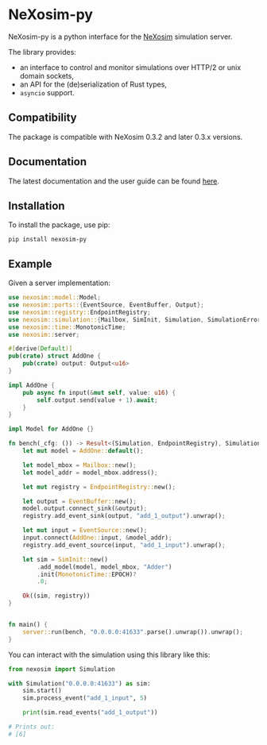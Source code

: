 <!-- index start -->
# NeXosim-py

NeXosim-py is a python interface for the [NeXosim](https://github.com/asynchronics/nexosim) simulation server.

The library provides:

* an interface to control and monitor simulations over HTTP/2 or unix
  domain sockets,
* an API for the (de)serialization of Rust types,
* `asyncio` support.

## Compatibility

The package is compatible with NeXosim 0.3.2 and later 0.3.x versions.

## Documentation

The latest documentation and the user guide can be found [here](https://nexosim-py.readthedocs.io/).

## Installation

To install the package, use pip:
```
pip install nexosim-py
```
<!-- index end -->

## Example

Given a server implementation:
<!-- example server start -->
```rust
use nexosim::model::Model;
use nexosim::ports::{EventSource, EventBuffer, Output};
use nexosim::registry::EndpointRegistry;
use nexosim::simulation::{Mailbox, SimInit, Simulation, SimulationError};
use nexosim::time::MonotonicTime;
use nexosim::server;

#[derive(Default)]
pub(crate) struct AddOne {
    pub(crate) output: Output<u16>
}

impl AddOne {
    pub async fn input(&mut self, value: u16) {
        self.output.send(value + 1).await;
    }
}

impl Model for AddOne {}

fn bench(_cfg: ()) -> Result<(Simulation, EndpointRegistry), SimulationError> {
    let mut model = AddOne::default();

    let model_mbox = Mailbox::new();
    let model_addr = model_mbox.address();

    let mut registry = EndpointRegistry::new();

    let output = EventBuffer::new();
    model.output.connect_sink(&output);
    registry.add_event_sink(output, "add_1_output").unwrap();

    let mut input = EventSource::new();
    input.connect(AddOne::input, &model_addr);
    registry.add_event_source(input, "add_1_input").unwrap();

    let sim = SimInit::new()
        .add_model(model, model_mbox, "Adder")
        .init(MonotonicTime::EPOCH)?
        .0;

    Ok((sim, registry))
}


fn main() {
    server::run(bench, "0.0.0.0:41633".parse().unwrap()).unwrap();
}
```
<!-- example server end -->

You can interact with the simulation using this library like this:

<!-- example client start -->
```py
from nexosim import Simulation

with Simulation("0.0.0.0:41633") as sim:
    sim.start()
    sim.process_event("add_1_input", 5)

    print(sim.read_events("add_1_output"))

# Prints out:
# [6]
```
<!-- example client end -->
